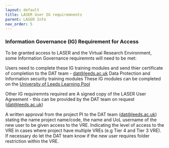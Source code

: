 ```yaml
---
layout: default
title: LASER User IG requiremnents
parent: LASER Info
nav_order: 5
---
```


### Information Governance (IG) Requirement for Access
To be granted access to LASER and the Virtual Research Environment, some Information Governance requiremnts will need to be met:

Users need to complete these IG training modules and send thier certificate of completion to the DAT team - dat@leeds.ac.uk
Data Protection and 
Information security training modules 
These IG modules can be completed on the [University of Leeds Learning Pool](https://leeds.learningpool.com/totara/dashboard/)

Other IG requiremnts required are
A signed copy of the LASER User Agreement - this can be provided by the DAT team on request (dat@leeds.ac.uk)

A written approval from the project PI to the DAT team (dat@leeds.ac.uk) stating the name project name/code, the name and UoL username of the new user to be given access to the VRE.
Indicating the level of access to the VRE in cases where project have multiple VREs (e.g Tier 4 and Tier 3 VRE). If necessary do let the DAT team know if the new user requires folder restriction within the VRE.

